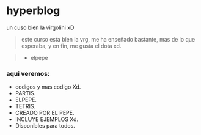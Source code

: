 # hyperblog
un cuso bien la virgolini xD

>este curso esta bien la vrg, me ha enseñado bastante, mas de lo que esperaba, y en fin, me gusta el dota xd.

>- elpepe

### aqui veremos:

* codigos y mas codigo Xd.
* PARTIS.
* ELPEPE.
* TETRIS.
* CREADO POR EL PEPE.
* INCLUYE EJEMPLOS Xd.
* Disponibles para todos.